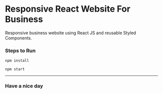 # Responsive React Website For Business

Responsive business website using React JS and reusable Styled Components.

### Steps to Run

`npm install`

`npm start`

---

### Have a nice day
